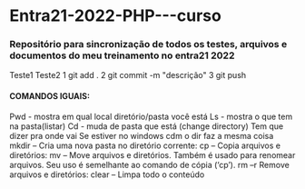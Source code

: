 # Entra21-2022-PHP---curso
### Repositório para sincronização de todos os testes, arquivos e documentos do meu treinamento no entra21 2022

Teste1
Teste2
1 git add .
2 git commit -m "descrição"
3 git push

#### COMANDOS IGUAIS:

Pwd - mostra em qual local diretório/pasta você está
Ls - mostra o que tem na pasta(listar)
Cd - muda de pasta que está (change directory)
Tem que dizer pra onde vai
Se estiver no windows cdm o dir faz a mesma coisa
mkdir – Cria uma nova pasta no diretório corrente:
cp – Copia arquivos e diretórios:
mv – Move arquivos e diretórios. Também é usado para renomear arquivos. Seu uso é semelhante ao comando de cópia (‘cp’).
rm –r Remove arquivos e diretórios:
clear – Limpa todo o conteúdo 